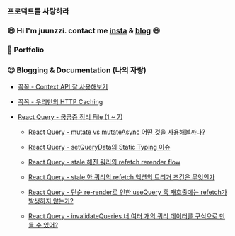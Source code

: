 ### 프로덕트를 사랑하라

### 😄 Hi I'm juunzzi. contact me [insta](https://www.instagram.com/juunzziofficial/) & [blog](https://velog.io/@rat8397) 😄

### 📖 Portfolio 

### 😍 Blogging & Documentation (나의 자랑)

- [꼭꼭 - Context API 잘 사용해보기](https://velog.io/@rat8397/%EA%BC%AD%EA%BC%AD-Context-API-%EC%9E%98-%EC%82%AC%EC%9A%A9%ED%95%B4%EB%B3%B4%EA%B8%B0)
- [꼭꼭 - 우리만의 HTTP Caching](https://velog.io/@rat8397/%EA%BC%AD%EA%BC%AD-%EC%9A%B0%EB%A6%AC%EB%A7%8C%EC%9D%98-%EC%BA%90%EC%8B%9C%EC%A0%95%EC%B1%85)
- [React Query - 궁금증 정리 File (1 ~ 7)](https://github.com/juunzzi/react-query-playground)

  - [React Query - mutate vs mutateAsync 어떤 것을 사용해볼까나?](https://github.com/juunzzi/react-query-playground/blob/main/docs/%EA%B6%81%EA%B8%88%EC%A6%9D6.md)

  - [React Query - setQueryData의 Static Typing 이슈](https://github.com/juunzzi/react-query-playground/blob/main/docs/%EA%B6%81%EA%B8%88%EC%A6%9D5.md)

  - [React Query - stale 해진 쿼리의 refetch rerender flow](https://github.com/juunzzi/react-query-playground/blob/main/docs/%EA%B6%81%EA%B8%88%EC%A6%9D3.md)

  - [React Query - stale 한 쿼리의 refetch 액션의 트리거 조건은 무엇인가](https://github.com/juunzzi/react-query-playground/blob/main/docs/%EA%B6%81%EA%B8%88%EC%A6%9D2.md)

  - [React Query - 단순 re-render로 인한 useQuery 훅 재호출에는 refetch가 발생하지 않는가?](https://github.com/juunzzi/react-query-playground/blob/main/docs/%EA%B6%81%EA%B8%88%EC%A6%9D1.md)
  
  - [React Query - invalidateQueries 너 여러 개의 쿼리 데이터를 구식으로 만들 수 있어?](https://github.com/juunzzi/react-query-playground/blob/main/docs/%EA%B6%81%EA%B8%88%EC%A6%9D7.md)

<!--
**juunzzi/juunzzi** is a ✨ _special_ ✨ repository because its `README.md` (this file) appears on your GitHub profile.

Here are some ideas to get you started:

- 🔭 I’m currently working on ...
- 🌱 I’m currently learning ...
- 👯 I’m looking to collaborate on ...
- 🤔 I’m looking for help with ...
- 💬 Ask me about ...
- 📫 How to reach me: ...
- 😄 Pronouns: ...
- ⚡ Fun fact: ...
-->
